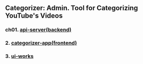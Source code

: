 ## Categorizer: Admin. Tool for Categorizing YouTube's Videos

### ch01. [api-server(backend)](https://github.com/kickscar/youtube/tree/master/categorizer/api-server)
### 2. [categorizer-app(frontend)](https://github.com/kickscar/youtube/tree/master/categorizer/categorizer-app)
### 3. [ui-works](https://github.com/kickscar/youtube/tree/master/categorizer/ui-works)
